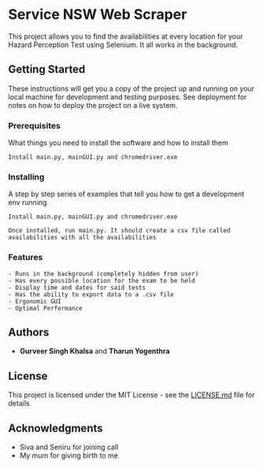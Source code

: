 # Service NSW Web Scraper

This project allows you to find the availabilities at every location for your Hazard Perception Test using Selenium. It all works in the background.

## Getting Started

These instructions will get you a copy of the project up and running on your local machine for development and testing purposes. See deployment for notes on how to deploy the project on a live system.

### Prerequisites

What things you need to install the software and how to install them

```
Install main.py, mainGUI.py and chromedriver.exe
```

### Installing

A step by step series of examples that tell you how to get a development env running


```
Install main.py, mainGUI.py and chromedriver.exe
```

```
Once installed, run main.py. It should create a csv file called availabilities with all the availabilities
```

### Features

```
- Runs in the background (completely hidden from user)
- Has every possible location for the exam to be held
- Display time and dates for said tests
- Has the ability to export data to a .csv file
- Ergonomic GUI
- Optimal Performance
```


## Authors

* **Gurveer Singh Khalsa** and **Tharun Yogenthra**
 

## License

This project is licensed under the MIT License - see the [LICENSE.md](LICENSE.md) file for details

## Acknowledgments

* Siva and Seniru for joining call
* My mum for giving birth to me

